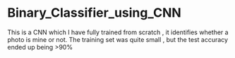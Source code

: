 # Binary_Classifier_using_CNN
This is a CNN which I have fully trained from scratch , it identifies whether a photo is mine or not. The training set was quite small , but the test accuracy ended up being >90%
